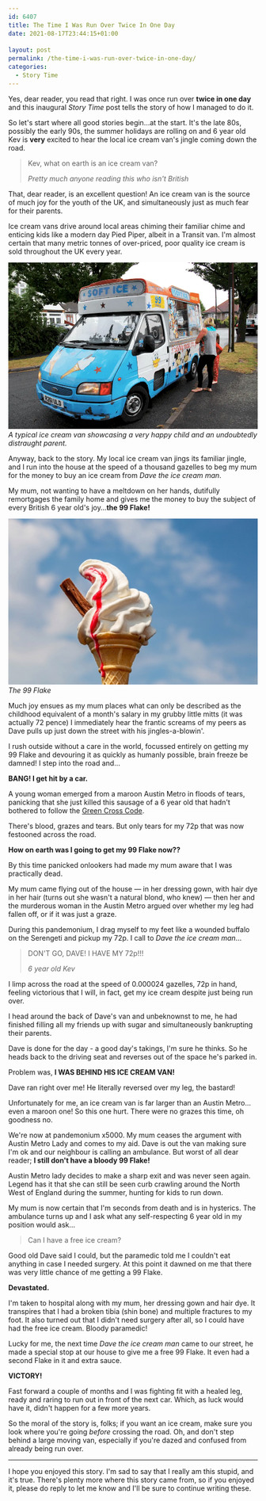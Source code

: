 ```yaml
---
id: 6407
title: The Time I Was Run Over Twice In One Day
date: 2021-08-17T23:44:15+01:00

layout: post
permalink: /the-time-i-was-run-over-twice-in-one-day/
categories:
  - Story Time
---
```

<p class="medium">
  Yes, dear reader, you read that right. I was once run over <strong>twice in one day</strong> and this inaugural <em>Story Time</em> post tells the story of how I managed to do it.
</p>

So let's start where all good stories begin&#8230;at the start. It's the late 80s, possibly the early 90s, the summer holidays are rolling on and 6 year old Kev is **very** excited to hear the local ice cream van's jingle coming down the road.

> Kev, what on earth is an ice cream van?
>
><cite>Pretty much anyone reading this who isn't British</cite>

That, dear reader, is an excellent question! An ice cream van is the source of much joy for the youth of the UK, and simultaneously just as much fear for their parents.

Ice cream vans drive around local areas chiming their familiar chime and enticing kids like a modern day Pied Piper, albeit in a Transit van. I'm almost certain that many metric tonnes of over-priced, poor quality ice cream is sold throughout the UK every year.

![](/assets/images/ice-cream-van.webp)
*A typical ice cream van showcasing a very happy child and an undoubtedly distraught parent.*

Anyway, back to the story. My local ice cream van jings its familiar jingle, and I run into the house at the speed of a thousand gazelles to beg my mum for the money to buy an ice cream from _Dave the ice cream man_.

My mum, not wanting to have a meltdown on her hands, dutifully remortgages the family home and gives me the money to buy the subject of every British 6 year old's joy&#8230;**the 99 Flake!**

![](/assets/images/99-flake.jpg)
*The 99 Flake*

Much joy ensues as my mum places what can only be described as the childhood equivalent of a month's salary in my grubby little mitts (it was actually 72 pence) I immediately hear the frantic screams of my peers as Dave pulls up just down the street with his jingles-a-blowin'.

I rush outside without a care in the world, focussed entirely on getting my 99 Flake and devouring it as quickly as humanly possible, brain freeze be damned! I step into the road and&#8230;

<p class="medium">
  <strong>BANG! I get hit by a car.</strong>
</p>

A young woman emerged from a maroon Austin Metro in floods of tears, panicking that she just killed this sausage of a 6 year old that hadn't bothered to follow the <a href="https://www.roadwise.co.uk/schools/using-the-road/green-cross-code/" target="_blank" rel="noreferrer noopener">Green Cross Code</a>.

There's blood, grazes and tears. But only tears for my 72p that was now festooned across the road.

<p class="medium">
  <strong>How on earth was I going to get my 99 Flake now??</strong>
</p>

By this time panicked onlookers had made my mum aware that I was practically dead.

My mum came flying out of the house &#8212; in her dressing gown, with hair dye in her hair (turns out she wasn't a natural blond, who knew) &#8212; then her and the murderous woman in the Austin Metro argued over whether my leg had fallen off, or if it was just a graze.

During this pandemonium, I drag myself to my feet like a wounded buffalo on the Serengeti and pickup my 72p. I call to _Dave the ice cream man_&#8230;

> DON'T GO, DAVE! I HAVE MY 72p!!!
>
><cite>6 year old Kev</cite>

I limp across the road at the speed of 0.000024 gazelles, 72p in hand, feeling victorious that I will, in fact, get my ice cream despite just being run over.

I head around the back of Dave's van and unbeknownst to me, he had finished filling all my friends up with sugar and simultaneously bankrupting their parents.

Dave is done for the day - a good day's takings, I'm sure he thinks. So he heads back to the driving seat and reverses out of the space he's parked in.

Problem was, **I WAS BEHIND HIS ICE CREAM VAN!**

Dave ran right over me! He literally reversed over my leg, the bastard!

Unfortunately for me, an ice cream van is far larger than an Austin Metro&#8230;even a maroon one! So this one hurt. There were no grazes this time, oh goodness no.

We're now at pandemonium x5000. My mum ceases the argument with Austin Metro Lady and comes to my aid. Dave is out the van making sure I'm ok and our neighbour is calling an ambulance. But worst of all dear reader; **I still don't have a bloody 99 Flake!**

Austin Metro lady decides to make a sharp exit and was never seen again. Legend has it that she can still be seen curb crawling around the North West of England during the summer, hunting for kids to run down.

My mum is now certain that I'm seconds from death and is in hysterics. The ambulance turns up and I ask what any self-respecting 6 year old in my position would ask&#8230;

> Can I have a free ice cream?

Good old Dave said I could, but the paramedic told me I couldn't eat anything in case I needed surgery. At this point it dawned on me that there was very little chance of me getting a 99 Flake.

<p class="medium">
  <strong>Devastated.</strong>
</p>

I'm taken to hospital along with my mum, her dressing gown and hair dye. It transpires that I had a broken tibia (shin bone) and multiple fractures to my foot. It also turned out that I didn't need surgery after all, so I could have had the free ice cream. Bloody paramedic!

Lucky for me, the next time _Dave the ice cream man_ came to our street, he made a special stop at our house to give me a free 99 Flake. It even had a second Flake in it and extra sauce.

<p class="medium">
  <strong>VICTORY!</strong>
</p>

Fast forward a couple of months and I was fighting fit with a healed leg, ready and raring to run out in front of the next car. Which, as luck would have it, didn't happen for a few more years.

So the moral of the story is, folks; if you want an ice cream, make sure you look where you're going _before_ crossing the road. Oh, and don't step behind a large moving van, especially if you're dazed and confused from already being run over.

<hr />

I hope you enjoyed this story. I'm sad to say that I really am this stupid, and it's true. There's plenty more where this story came from, so if you enjoyed it, please do reply to let me know and I'll be sure to continue writing these.
